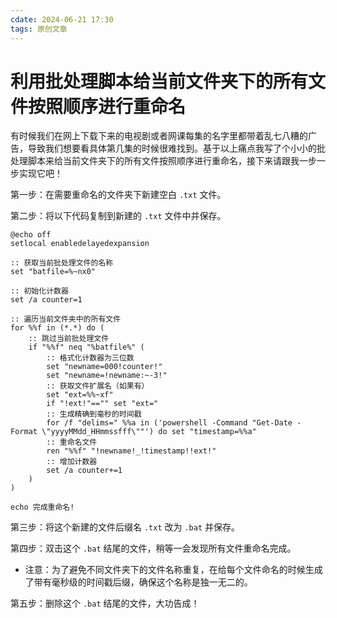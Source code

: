 ```yaml
---
cdate: 2024-06-21 17:30
tags: 原创文章 
---
```


# 利用批处理脚本给当前文件夹下的所有文件按照顺序进行重命名

有时候我们在网上下载下来的电视剧或者网课每集的名字里都带着乱七八糟的广告，导致我们想要看具体第几集的时候很难找到。基于以上痛点我写了个小小的批处理脚本来给当前文件夹下的所有文件按照顺序进行重命名，接下来请跟我一步一步实现它吧！

第一步：在需要重命名的文件夹下新建空白 `.txt` 文件。

第二步：将以下代码复制到新建的 `.txt` 文件中并保存。

```batch
@echo off
setlocal enabledelayedexpansion

:: 获取当前批处理文件的名称
set "batfile=%~nx0"

:: 初始化计数器
set /a counter=1

:: 遍历当前文件夹中的所有文件
for %%f in (*.*) do (
    :: 跳过当前批处理文件
    if "%%f" neq "%batfile%" (
        :: 格式化计数器为三位数
        set "newname=000!counter!"
        set "newname=!newname:~-3!"
        :: 获取文件扩展名（如果有）
        set "ext=%%~xf"
        if "!ext!"=="" set "ext="
        :: 生成精确到毫秒的时间戳
        for /f "delims=" %%a in ('powershell -Command "Get-Date -Format \"yyyyMMdd_HHmmssfff\""') do set "timestamp=%%a"
        :: 重命名文件
        ren "%%f" "!newname!_!timestamp!!ext!"
        :: 增加计数器
        set /a counter+=1
    )
)

echo 完成重命名!

```

第三步：将这个新建的文件后缀名 `.txt` 改为 `.bat` 并保存。

第四步：双击这个 `.bat` 结尾的文件，稍等一会发现所有文件重命名完成。

- 注意：为了避免不同文件夹下的文件名称重复，在给每个文件命名的时候生成了带有毫秒级的时间戳后缀，确保这个名称是独一无二的。

第五步：删除这个 `.bat` 结尾的文件，大功告成！